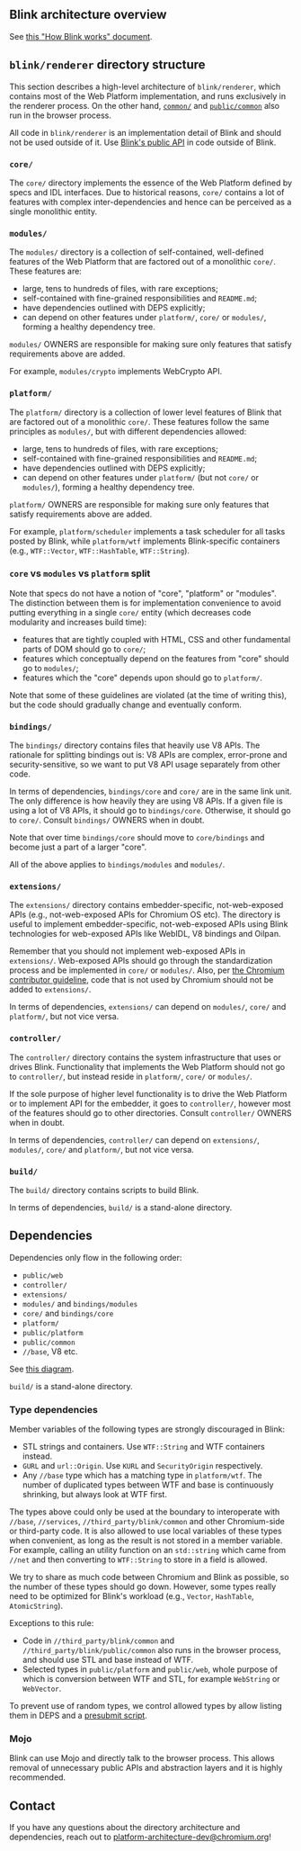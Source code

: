 ## Blink architecture overview

See [this "How Blink works" document](https://docs.google.com/document/d/1aitSOucL0VHZa9Z2vbRJSyAIsAz24kX8LFByQ5xQnUg/edit#).

## `blink/renderer` directory structure

This section describes a high-level architecture of `blink/renderer`,
which contains most of the Web Platform implementation, and runs exclusively
in the renderer process.
On the other hand, [`common/`](../common) and [`public/common`](../public/common)
also run in the browser process.

All code in `blink/renderer` is an implementation detail of Blink
and should not be used outside of it. Use [Blink's public API](../public)
in code outside of Blink.

### `core/`

The `core/` directory implements the essence of the Web Platform defined by specs
and IDL interfaces. Due to historical reasons, `core/` contains a lot of features with
complex inter-dependencies and hence can be perceived as a single monolithic entity.

### `modules/`

The `modules/` directory is a collection of self-contained, well-defined features
of the Web Platform that are factored out of a monolithic `core/`. These features are:
 - large, tens to hundreds of files, with rare exceptions;
 - self-contained with fine-grained responsibilities and `README.md`;
 - have dependencies outlined with DEPS explicitly;
 - can depend on other features under `platform/`, `core/` or `modules/`,
   forming a healthy dependency tree.

`modules/` OWNERS are responsible for making sure only features
that satisfy requirements above are added.

For example, `modules/crypto` implements WebCrypto API.

### `platform/`

The `platform/` directory is a collection of lower level features of Blink that are factored
out of a monolithic `core/`. These features follow the same principles as `modules/`,
but with different dependencies allowed:
 - large, tens to hundreds of files, with rare exceptions;
 - self-contained with fine-grained responsibilities and `README.md`;
 - have dependencies outlined with DEPS explicitly;
 - can depend on other features under `platform/` (but not `core/` or `modules/`),
   forming a healthy dependency tree.

`platform/` OWNERS are responsible for making sure only features
that satisfy requirements above are added.

For example, `platform/scheduler` implements a task scheduler for all tasks
posted by Blink, while `platform/wtf` implements Blink-specific containers
(e.g., `WTF::Vector`, `WTF::HashTable`, `WTF::String`).

### `core` vs `modules` vs `platform` split

Note that specs do not have a notion of "core", "platform" or "modules".
The distinction between them is for implementation
convenience to avoid putting everything in a single `core/` entity
(which decreases code modularity and increases build time):
  - features that are tightly coupled with HTML, CSS and other fundamental parts
    of DOM should go to `core/`;
  - features which conceptually depend on the features from "core"
    should go to `modules/`;
  - features which the "core" depends upon should go to `platform/`.

Note that some of these guidelines are violated (at the time of writing this),
but the code should gradually change and eventually conform.

### `bindings/`

The `bindings/` directory contains files that heavily use V8 APIs.
The rationale for splitting bindings out is: V8 APIs are complex, error-prone and
security-sensitive, so we want to put V8 API usage separately from other code.

In terms of dependencies, `bindings/core` and `core/` are in the same link unit.
The only difference is how heavily they are using V8 APIs.
If a given file is using a lot of V8 APIs, it should go to `bindings/core`.
Otherwise, it should go to `core/`. Consult `bindings/` OWNERS when in doubt.

Note that over time `bindings/core` should move to `core/bindings` and become
just a part of a larger "core".

All of the above applies to `bindings/modules` and `modules/`.

### `extensions/`

The `extensions/` directory contains embedder-specific, not-web-exposed APIs (e.g., not-web-exposed APIs for Chromium OS etc).
The directory is useful to implement embedder-specific, not-web-exposed APIs
using Blink technologies for web-exposed APIs like WebIDL, V8 bindings and Oilpan.

Remember that you should not implement web-exposed APIs in `extensions/`. Web-exposed APIs should go through the standardization process and be implemented in `core/` or `modules/`. Also, per [the Chromium contributor guideline](https://chromium.googlesource.com/chromium/src/+/main/docs/contributing.md#code-guidelines), code that is not used by Chromium should not be added to `extensions/`.

In terms of dependencies, `extensions/` can depend on `modules/`, `core/` and `platform/`, but not vice versa.

### `controller/`

The `controller/` directory contains the system infrastructure
that uses or drives Blink. Functionality that implements the Web Platform
should not go to `controller/`, but instead reside in `platform/`, `core/`
or `modules/`.

If the sole purpose of higher level functionality is to drive the Web Platform
or to implement API for the embedder, it goes to `controller/`,
however most of the features should go to other directories.
Consult `controller/` OWNERS when in doubt.

In terms of dependencies, `controller/` can depend on `extensions/`, `modules/`, `core/` and `platform/`, but not vice versa.

### `build/`

The `build/` directory contains scripts to build Blink.

In terms of dependencies, `build/` is a stand-alone directory.

## Dependencies

Dependencies only flow in the following order:

- `public/web`
- `controller/`
- `extensions/`
- `modules/` and `bindings/modules`
- `core/` and `bindings/core`
- `platform/`
- `public/platform`
- `public/common`
- `//base`, V8 etc.

See [this diagram](https://docs.google.com/document/d/1yYei-V76q3Mb-5LeJfNUMitmj6cqfA5gZGcWXoPaPYQ/edit).

`build/` is a stand-alone directory.

### Type dependencies

Member variables of the following types are strongly discouraged in Blink:
  - STL strings and containers. Use `WTF::String` and WTF containers instead.
  - `GURL` and `url::Origin`. Use `KURL` and `SecurityOrigin` respectively.
  - Any `//base` type which has a matching type in `platform/wtf`. The number of
  duplicated types between WTF and base is continuously shrinking,
  but always look at WTF first.

The types above could only be used at the boundary to interoperate
with `//base`, `//services`, `//third_party/blink/common` and other
Chromium-side or third-party code. It is also allowed to use local variables
of these types when convenient, as long as the result is not stored
in a member variable.
For example, calling an utility function on an `std::string` which came
from `//net` and then converting to `WTF::String` to store in a field
is allowed.

We try to share as much code between Chromium and Blink as possible,
so the number of these types should go down. However, some types
really need to be optimized for Blink's workload (e.g., `Vector`,
`HashTable`, `AtomicString`).

Exceptions to this rule:
  - Code in `//third_party/blink/common` and `//third_party/blink/public/common`
  also runs in the browser process, and should use STL and base instead of WTF.
  - Selected types in `public/platform` and `public/web`,
  whole purpose of which is conversion between WTF and STL,
  for example `WebString` or `WebVector`.

To prevent use of random types, we control allowed types by allow listing them
in DEPS and a [presubmit
script](../tools/blinkpy/presubmit/audit_non_blink_usage.py).

### Mojo

Blink can use Mojo and directly talk to the browser process. This allows removal of unnecessary
public APIs and abstraction layers and it is highly recommended.

## Contact

If you have any questions about the directory architecture and dependencies,
reach out to platform-architecture-dev@chromium.org!

